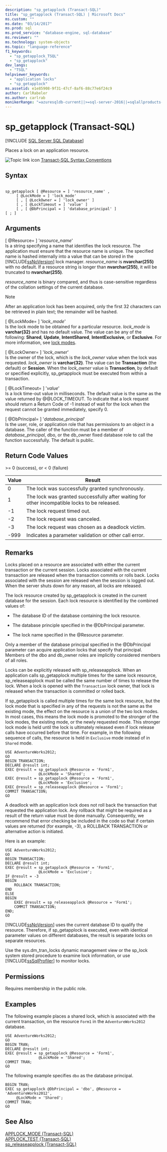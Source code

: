```yaml
---
description: "sp_getapplock (Transact-SQL)"
title: "sp_getapplock (Transact-SQL) | Microsoft Docs"
ms.custom: ""
ms.date: "03/14/2017"
ms.prod: sql
ms.prod_service: "database-engine, sql-database"
ms.reviewer: ""
ms.technology: system-objects
ms.topic: "language-reference"
f1_keywords: 
  - "sp_getapplock_TSQL"
  - "sp_getapplock"
dev_langs: 
  - "TSQL"
helpviewer_keywords: 
  - "application locks"
  - "sp_getapplock"
ms.assetid: e1e85908-9f31-47cf-8af6-88c77e6f24c9
author: CarlRabeler
ms.author: carlrab
monikerRange: "=azuresqldb-current||>=sql-server-2016||=sqlallproducts-allversions||>=sql-server-linux-2017||=azuresqldb-mi-current"
---
```

# sp_getapplock (Transact-SQL)
[!INCLUDE [SQL Server SQL Database](../../includes/applies-to-version/sql-asdb.md)]

  Places a lock on an application resource.  
  
 ![Topic link icon](../../database-engine/configure-windows/media/topic-link.gif "Topic link icon") [Transact-SQL Syntax Conventions](../../t-sql/language-elements/transact-sql-syntax-conventions-transact-sql.md)  
  
## Syntax  
  
```  
  
sp_getapplock [ @Resource = ] 'resource_name' ,  
     [ @LockMode = ] 'lock_mode'   
     [ , [ @LockOwner = ] 'lock_owner' ]   
     [ , [ @LockTimeout = ] 'value' ]  
     [ , [ @DbPrincipal = ] 'database_principal' ]  
[ ; ]  
```  
  
## Arguments  
 [ @Resource= ] '*resource_name*'  
 Is a string specifying a name that identifies the lock resource. The application must ensure that the resource name is unique. The specified name is hashed internally into a value that can be stored in the [!INCLUDE[ssNoVersion](../../includes/ssnoversion-md.md)] lock manager. *resource_name* is **nvarchar(255)** with no default. If a resource string is longer than **nvarchar(255)**, it will be truncated to **nvarchar(255)**.  
  
 *resource_name* is binary compared, and thus is case-sensitive regardless of the collation settings of the current database.  
  
> [!NOTE]  
>  After an application lock has been acquired, only the first 32 characters can be retrieved in plain text; the remainder will be hashed.  
  
 [ @LockMode= ] '*lock_mode*'  
 Is the lock mode to be obtained for a particular resource. *lock_mode* is **varchar(32)** and has no default value. The value can be any of the following: **Shared**, **Update**, **IntentShared**, **IntentExclusive**, or **Exclusive**. For more information, see [lock modes](../sql-server-transaction-locking-and-row-versioning-guide.md#lock_modes).
  
 [ @LockOwner= ] '*lock_owner*'  
 Is the owner of the lock, which is the *lock_owner* value when the lock was requested. *lock_owner* is **varchar(32)**. The value can be **Transaction** (the default) or **Session**. When the *lock_owner* value is **Transaction**, by default or specified explicitly, sp_getapplock must be executed from within a transaction.  
  
 [ @LockTimeout= ] '*value*'  
 Is a lock time-out value in milliseconds. The default value is the same as the value returned by @@LOCK_TIMEOUT. To indicate that a lock request should return a Return Code of -1 instead of wait for the lock when the request cannot be granted immediately, specify 0.  
  
 [ @DbPrincipal= ] '*database_principal*'  
 Is the user, role, or application role that has permissions to an object in a database. The caller of the function must be a member of *database_principal*, dbo, or the db_owner fixed database role to call the function successfully. The default is public.  
  
## Return Code Values  
 \>= 0 (success), or < 0 (failure)  
  
|Value|Result|  
|-----------|------------|  
|0|The lock was successfully granted synchronously.|  
|1|The lock was granted successfully after waiting for other incompatible locks to be released.|  
|-1|The lock request timed out.|  
|-2|The lock request was canceled.|  
|-3|The lock request was chosen as a deadlock victim.|  
|-999|Indicates a parameter validation or other call error.|  
  
## Remarks  
 Locks placed on a resource are associated with either the current transaction or the current session. Locks associated with the current transaction are released when the transaction commits or rolls back. Locks associated with the session are released when the session is logged out. When the server shuts down for any reason, all locks are released.  
  
 The lock resource created by sp_getapplock is created in the current database for the session. Each lock resource is identified by the combined values of:  
  
-   The database ID of the database containing the lock resource.  
  
-   The database principle specified in the @DbPrincipal parameter.  
  
-   The lock name specified in the @Resource parameter.  
  
 Only a member of the database principal specified in the @DbPrincipal parameter can acquire application locks that specify that principal. Members of the dbo and db_owner roles are implicitly considered members of all roles.  
  
 Locks can be explicitly released with sp_releaseapplock. When an application calls sp_getapplock multiple times for the same lock resource, sp_releaseapplock must be called the same number of times to release the lock.  When a lock is opened with the `Transaction` lock owner, that lock is released when the transaction is committed or rolled back.
  
 If sp_getapplock is called multiple times for the same lock resource, but the lock mode that is specified in any of the requests is not the same as the existing mode, the effect on the resource is a union of the two lock modes. In most cases, this means the lock mode is promoted to the stronger of the lock modes, the existing mode, or the newly requested mode. This stronger lock mode is held until the lock is ultimately released even if lock release calls have occurred before that time. For example, in the following sequence of calls, the resource is held in `Exclusive` mode instead of in `Shared` mode.  
  
```  
USE AdventureWorks2012;  
GO  
BEGIN TRANSACTION;  
DECLARE @result int;  
EXEC @result = sp_getapplock @Resource = 'Form1',   
               @LockMode = 'Shared';  
EXEC @result = sp_getapplock @Resource = 'Form1',   
               @LockMode = 'Exclusive';  
EXEC @result = sp_releaseapplock @Resource = 'Form1';  
COMMIT TRANSACTION;  
GO  
```  
  
 A deadlock with an application lock does not roll back the transaction that requested the application lock. Any rollback that might be required as a result of the return value must be done manually. Consequently, we recommend that error checking be included in the code so that if certain values are returned (for example, -3), a ROLLBACK TRANSACTION or alternative action is initiated.  
  
 Here is an example:  
  
```  
USE AdventureWorks2012;  
GO  
BEGIN TRANSACTION;  
DECLARE @result int;  
EXEC @result = sp_getapplock @Resource = 'Form1',   
               @LockMode = 'Exclusive';  
IF @result = -3  
BEGIN  
    ROLLBACK TRANSACTION;  
END  
ELSE  
BEGIN  
    EXEC @result = sp_releaseapplock @Resource = 'Form1';  
    COMMIT TRANSACTION;  
END;  
GO  
```  
  
 [!INCLUDE[ssNoVersion](../../includes/ssnoversion-md.md)] uses the current database ID to qualify the resource. Therefore, if sp_getapplock is executed, even with identical parameter values on different databases, the result is separate locks on separate resources.  
  
 Use the sys.dm_tran_locks dynamic management view or the sp_lock system stored procedure to examine lock information, or use [!INCLUDE[ssSqlProfiler](../../includes/sssqlprofiler-md.md)] to monitor locks.  
  
## Permissions  
 Requires membership in the public role.  
  
## Examples  
 The following example places a shared lock, which is associated with the current transaction, on the resource `Form1` in the `AdventureWorks2012` database.  
  
```  
USE AdventureWorks2012;  
GO  
BEGIN TRAN;  
DECLARE @result int;  
EXEC @result = sp_getapplock @Resource = 'Form1',   
               @LockMode = 'Shared';  
COMMIT TRAN;  
GO  
```  
  
 The following example specifies `dbo` as the database principal.  
  
```  
BEGIN TRAN;  
EXEC sp_getapplock @DbPrincipal = 'dbo', @Resource = 'AdventureWorks2012',   
     @LockMode = 'Shared';  
COMMIT TRAN;  
GO  
```  
  
## See Also  
 [APPLOCK_MODE &#40;Transact-SQL&#41;](../../t-sql/functions/applock-mode-transact-sql.md)   
 [APPLOCK_TEST &#40;Transact-SQL&#41;](../../t-sql/functions/applock-test-transact-sql.md)   
 [sp_releaseapplock &#40;Transact-SQL&#41;](../../relational-databases/system-stored-procedures/sp-releaseapplock-transact-sql.md)  
  
  

